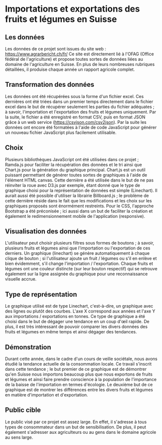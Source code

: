 # Importations et exportations des fruits et légumes en Suisse

## Les données
Les données de ce projet sont issues du site web : https://www.agrarbericht.ch/fr/ 
Ce site est directement lié à l'OFAG (Office fédéral de l'agriculture) et propose toutes sortes de données liées au domaine de l'agriculture en Suisse. En plus de leurs nombreuses rubriques détaillées, il produise chaque année un rapport agricole complet.

## Transformation des données
Les données ont été récupérées sous la forme d'un fichier excel. Ces dernières ont été triées dans un premier temps directement dans le fichier excel dans le but de récupérer seulement les parties du fichier adéquates ; à savoir, l'importation et l'exportation des fruits et légumes uniquement. Par la suite, le fichier a été enregistré en format CSV, puis en format JSON grâce à un web service (https://csvjson.com/csv2json). Par la suite les données ont encore été formatées à l'aide de code JavaScript pour générer un nouveau fichier JavaScript plus facilement utilisable.

## Choix
Plusieurs bibliothèques JavaScript ont été utilisées dans ce projet ; Ramda.js pour faciliter la récupération des données et le tri ainsi que Chart.js pour la génération du graphique principal. Chart.js est un outil puissant permettant de générer toutes sortes de graphiques à l'aide de l'élément HTML canvas. Cette dernière a été utilisée dans le but de ne pas réinviter la roue avec D3.js par exemple, étant donné que le type de graphique choisi pour la représentation de données est simple (Linechart). Il aurait aussi été possible d'utiliser la librairie Billboard.js ; le problème de cette dernière réside dans le fait que les modifications et les choix sur les graphiques proposés sont énormément restreints. Pour le CSS, l'approche Bootstrap a été préconisée ; ici aussi dans un but de faciliter la création et également le redimensionnement mobile de l'application (responsive).

## Visualisation des données
L'utilisateur peut choisir plusieurs filtres sous formes de boutons ; à savoir, plusieurs fruits et légumes ainsi que l'importation ou l'exportation de ces derniers. Un graphique (linechart) se génère automatiquement à chaque clique de bouton ; si l'utilisateur ajoute un fruit / légumes ou s'il en enlève et bien évidemment, s'il change l'importation / l'exportation. Chaque fruits et légumes ont une couleur distincte (sur leur bouton respectif) qui se retrouve également sur la ligne assignée du graphique pour une reconnaissance visuelle accrue. 

## Type de représentation
Le graphique utilisé est de type Linechart, c'est-à-dire, un graphique avec des lignes ou plutôt des courbes. L'axe X correspond aux années et l'axe Y aux importations / exportations en tonnes. Ce type de graphique a été choisi dans le but de dégager une tendance en un coup d'œil rapide. De plus, il est très intéressant de pouvoir comparer les divers données des fruits et légumes en même temps et ainsi dégager des tendances.

## Démonstration
Durant cette année, dans le cadre d'un cours de veille sociétale, nous avons étudié la tendance actuelle de la consommation locale. Ce travail s'inscrit dans cette tendance ; le but premier de ce graphique est de démontrer qu'en Suisse nous importons beaucoup plus que nous exportons de fruits et légumes et ainsi faire prendre conscience à la population de l'importance de la baisse de l'importation en termes d'écologie. Le deuxième but de ce graphique est de montrer les différences entre les divers fruits et légumes en matière d'importation et d'exportation. 

## Public cible
Le public visé par ce projet est assez large. En effet, il s'adresse à tous types de consommateur dans un but de sensibilisation. De plus, il peut également s'adresser aux agriculteurs ou au gens dans le domaine agricole au sens large.
